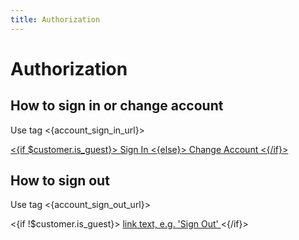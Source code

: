 ```yaml
---
title: Authorization
---
```


# Authorization

## How to sign in or change account

Use tag <{account_sign_in_url}>

<a href="<{account_sign_in_url}>">
    <{if $customer.is_guest}>
        Sign In
    <{else}>
        Change Account
    <{/if}>
</a>


## How to sign out

Use tag <{account_sign_out_url}>

<{if !$customer.is_guest}>
    <a href="<{account_sign_out_url}>">
        link text, e.g. 'Sign Out'
    </a>
<{/if}>
